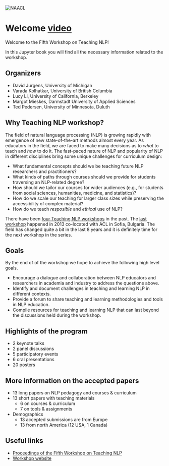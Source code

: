 <img src="img/photo-NAACL2021.png" alt="NAACL" class="bg-primary"/>

# Welcome [video](https://www.youtube.com/watch?v=hTe1tXdPfe4)

Welcome to the Fifth Workshop on Teaching NLP! 

In this Jupyter book you will find all the necessary information related to the workshop. 

## Organizers 

- David Jurgens, University of Michigan
- Varada Kolhatkar, University of British Columbia
- Lucy Li, University of California, Berkeley
- Margot Mieskes, Darmstadt University of Applied Sciences
- Ted Pedersen, University of Minnesota, Duluth


## Why Teaching NLP workshop?

The field of natural language processing (NLP) is growing rapidly with emergence of new state-of-the-art methods almost every year. As educators in the field, we are faced to make many decisions as to _what_ to teach and _how_ to do it. The fast-paced nature of NLP and popularity of NLP in different disciplines bring some unique challenges for curriculum design:  

- What fundamental concepts should we be teaching future NLP researchers and practitioners? 
- What kinds of paths through courses should we provide for students traversing an NLP-related degree? 
- How should we tailor our courses for wider audiences (e.g., for students from social sciences, humanities, medicine, and statistics)? 
- How do we scale our teaching for larger class sizes while preserving the accessibility of complex material?
- How do we teach _resposible_ and _ethical_ use of NLP?

There have been [four Teaching NLP workshops](https://www.aclweb.org/anthology/venues/teachingnlp/) in the past. The [last workshop](https://www.aclweb.org/anthology/W13-3400/) happened in 2013 co-located with ACL in Sofia, Bulgaria. The field has changed quite a bit in the last 8 years and it is definitely time for the next workshop in the series.  

## Goals

By the end of of the workshop we hope to achieve the following high level goals. 

- Encourage a dialogue and collaboration between NLP educators and researchers in academia and industry to address the questions above.  
- Identify and document challenges in teaching and learning NLP in different contexts.
- Provide a forum to share teaching and learning methodologies and tools in NLP education. 
- Compile resources for teaching and learning NLP  that can last beyond the discussions held during the workshop.

## Highlights of the program

- 2 keynote talks
- 2 panel discussions
- 5 participatory events
- 6 oral presentations
- 20 posters

## More information on the accepted papers

- 13 long papers on NLP pedagogy and courses & curriculum 
- 13 short papers with teaching materials
    - 6 on courses & curriculum
    - 7 on tools & assignments
- Demographics
    - 13 accepted submissions are from Europe
    - 13 from north America (12 USA, 1 Canada)

## Useful links

- [Proceedings of the Fifth Workshop on Teaching NLP](https://www.aclweb.org/anthology/volumes/2021.teachingnlp-1/)
- [Workshop website](https://sites.google.com/view/teaching-nlp-workshop)
